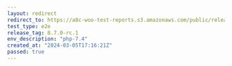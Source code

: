 ```yaml
---
layout: redirect
redirect_to: https://a8c-woo-test-reports.s3.amazonaws.com/public/release/8.7.0-rc.1/php-7.4/e2e/index.html
test_type: e2e
release_tag: 8.7.0-rc.1
env_description: "php-7.4"
created_at: "2024-03-05T17:16:21Z"
passed: true
---
```

